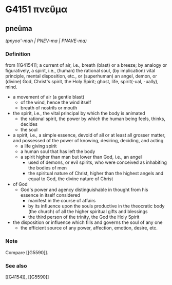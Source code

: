 # G4151 πνεῦμα

## pneûma

_(pnyoo'-mah | PNEV-ma | PNAVE-ma)_

### Definition

from [[G4154]]; a current of air, i.e., breath (blast) or a breeze; by analogy or figuratively, a spirit, i.e., (human) the rational soul, (by implication) vital principle, mental disposition, etc., or (superhuman) an angel, demon, or (divine) God, Christ's spirit, the Holy Spirit; ghost, life, spirit(-ual, -ually), mind.

- a movement of air (a gentle blast)
  - of the wind, hence the wind itself
  - breath of nostrils or mouth
- the spirit, i.e., the vital principal by which the body is animated
  - the rational spirit, the power by which the human being feels, thinks, decides
  - the soul
- a spirit, i.e., a simple essence, devoid of all or at least all grosser matter, and possessed of the power of knowing, desiring, deciding, and acting
  - a life giving spirit
  - a human soul that has left the body
  - a spirit higher than man but lower than God, i.e., an angel
    - used of demons, or evil spirits, who were conceived as inhabiting the bodies of men
    - the spiritual nature of Christ, higher than the highest angels and equal to God, the divine nature of Christ
- of God
  - God's power and agency distinguishable in thought from his essence in itself considered
    - manifest in the course of affairs
    - by its influence upon the souls productive in the theocratic body (the church) of all the higher spiritual gifts and blessings
    - the third person of the trinity, the God the Holy Spirit
- the disposition or influence which fills and governs the soul of any one
  - the efficient source of any power, affection, emotion, desire, etc.

### Note

Compare [[G5590]].

### See also

[[G4154]], [[G5590]]

